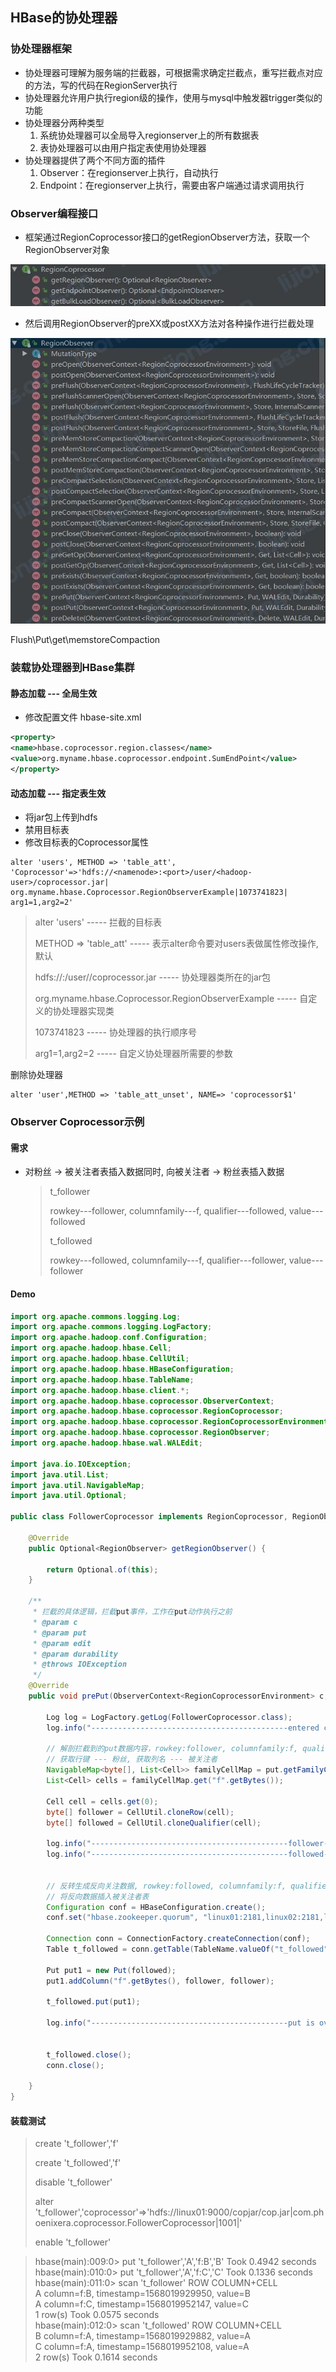 ## **HBase的协处理器**

### 协处理器框架

- 协处理器可理解为服务端的拦截器，可根据需求确定拦截点，重写拦截点对应的方法，写的代码在RegionServer执行
- 协处理器允许用户执行region级的操作，使用与mysql中触发器trigger类似的功能
- 协处理器分两种类型
  1. 系统协处理器可以全局导入regionserver上的所有数据表
  2. 表协处理器可以由用户指定表使用协处理器
- 协处理器提供了两个不同方面的插件
  1. Observer：在regionserver上执行，自动执行
  2. Endpoint：在regionserver上执行，需要由客户端通过请求调用执行

### Observer编程接口

- 框架通过RegionCoprocessor接口的getRegionObserver方法，获取一个RegionObserver对象


![](assets/HBase的协处理器/RegionCoprocessor.jpg)






- 然后调用RegionObserver的preXX或postXX方法对各种操作进行拦截处理



![](assets/HBase的协处理器/RegionObserver.jpg)



Flush\Put\get\memstoreCompaction

### 装载协处理器到HBase集群

#### 静态加载 --- 全局生效

- 修改配置文件 hbase-site.xml

```xml
<property>
<name>hbase.coprocessor.region.classes</name>
<value>org.myname.hbase.coprocessor.endpoint.SumEndPoint</value>
</property>

```

#### 动态加载 --- 指定表生效

- 将jar包上传到hdfs
- 禁用目标表
- 修改目标表的Coprocessor属性



```shell
alter 'users', METHOD => 'table_att', 'Coprocessor'=>'hdfs://<namenode>:<port>/user/<hadoop-user>/coprocessor.jar| org.myname.hbase.Coprocessor.RegionObserverExample|1073741823|
arg1=1,arg2=2'
```

> alter 'users'	----- 拦截的目标表
>
> METHOD => 'table_att'	----- 表示alter命令要对users表做属性修改操作, 默认
>
> hdfs://<namenode>:<port>/user/<hadoop-user>/coprocessor.jar	----- 协处理器类所在的jar包
>
> org.myname.hbase.Coprocessor.RegionObserverExample	----- 自定义的协处理器实现类
>
> 1073741823	----- 协处理器的执行顺序号
>
> arg1=1,arg2=2	-----  自定义协处理器所需要的参数



删除协处理器

```shell
alter 'user',METHOD => 'table_att_unset', NAME=> 'coprocessor$1'
```

### Observer Coprocessor示例

#### 需求

- 对粉丝 -> 被关注者表插入数据同时, 向被关注者 -> 粉丝表插入数据

  > t_follower
  >
  > rowkey---follower, columnfamily---f, qualifier---followed, value---followed
  >
  > 
  >
  > t_followed
  >
  > rowkey---followed, columnfamily---f, qualifier---follower, value---follower



#### Demo

```java
import org.apache.commons.logging.Log;
import org.apache.commons.logging.LogFactory;
import org.apache.hadoop.conf.Configuration;
import org.apache.hadoop.hbase.Cell;
import org.apache.hadoop.hbase.CellUtil;
import org.apache.hadoop.hbase.HBaseConfiguration;
import org.apache.hadoop.hbase.TableName;
import org.apache.hadoop.hbase.client.*;
import org.apache.hadoop.hbase.coprocessor.ObserverContext;
import org.apache.hadoop.hbase.coprocessor.RegionCoprocessor;
import org.apache.hadoop.hbase.coprocessor.RegionCoprocessorEnvironment;
import org.apache.hadoop.hbase.coprocessor.RegionObserver;
import org.apache.hadoop.hbase.wal.WALEdit;

import java.io.IOException;
import java.util.List;
import java.util.NavigableMap;
import java.util.Optional;

public class FollowerCoprocessor implements RegionCoprocessor, RegionObserver {

    @Override
    public Optional<RegionObserver> getRegionObserver() {

        return Optional.of(this);
    }

    /**
     * 拦截的具体逻辑，拦截put事件，工作在put动作执行之前
     * @param c
     * @param put
     * @param edit
     * @param durability
     * @throws IOException
     */
    @Override
    public void prePut(ObserverContext<RegionCoprocessorEnvironment> c, Put put, WALEdit edit, Durability durability) throws IOException {

        Log log = LogFactory.getLog(FollowerCoprocessor.class);
        log.info("--------------------------------------------entered coprocessor--------------------------------------------");
        
        // 解剖拦截到的put数据内容，rowkey:follower, columnfamily:f, qualifier:followed, value:followed
        // 获取行键 --- 粉丝, 获取列名 --- 被关注者
        NavigableMap<byte[], List<Cell>> familyCellMap = put.getFamilyCellMap();
        List<Cell> cells = familyCellMap.get("f".getBytes());

        Cell cell = cells.get(0);
        byte[] follower = CellUtil.cloneRow(cell);
        byte[] followed = CellUtil.cloneQualifier(cell);

        log.info("--------------------------------------------follower--------------------------------------------" + new String(follower));
        log.info("--------------------------------------------followed--------------------------------------------" + new String(followed));


        // 反转生成反向关注数据, rowkey:followed, columnfamily:f, qualifier:follower, value:follower
        // 将反向数据插入被关注者表
        Configuration conf = HBaseConfiguration.create();
        conf.set("hbase.zookeeper.quorum", "linux01:2181,linux02:2181,linux03:2181");

        Connection conn = ConnectionFactory.createConnection(conf);
        Table t_followed = conn.getTable(TableName.valueOf("t_followed"));

        Put put1 = new Put(followed);
        put1.addColumn("f".getBytes(), follower, follower);

        t_followed.put(put1);

        log.info("--------------------------------------------put is over--------------------------------------------");


        t_followed.close();
        conn.close();

    }
}
```



#### 装载测试

> create 't_follower','f'
>
> create 't_followed','f'
>
> disable 't_follower'
>
> alter 't_follower','coprocessor'=>'hdfs://linux01:9000/copjar/cop.jar|com.phoenixera.coprocessor.FollowerCoprocessor|1001|'
>
> enable 't_follower'



> hbase(main):009:0> put 't_follower','A','f:B','B'
> Took 0.4942 seconds                                                                                                         
> hbase(main):010:0> put 't_follower','A','f:C','C'
> Took 0.1336 seconds                                                                                                         
> hbase(main):011:0> scan 't_follower'
> ROW                              COLUMN+CELL                                                                                
> A                               column=f:B, timestamp=1568019929950, value=B                                               
> A                               column=f:C, timestamp=1568019952147, value=C                                               
> 1 row(s)
> Took 0.0575 seconds                                                                                                         
> hbase(main):012:0> scan 't_followed'
> ROW                              COLUMN+CELL                                                                                
> B                               column=f:A, timestamp=1568019929882, value=A                                               
> C                               column=f:A, timestamp=1568019952108, value=A                                               
> 2 row(s)
> Took 0.1614 seconds 